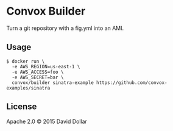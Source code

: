 # Convox Builder

Turn a git repository with a fig.yml into an AMI.

## Usage

    $ docker run \
      -e AWS_REGION=us-east-1 \
      -e AWS_ACCESS=foo \
      -e AWS_SECRET=bar \
      convox/builder sinatra-example https://github.com/convox-examples/sinatra

## License

Apache 2.0 &copy; 2015 David Dollar
